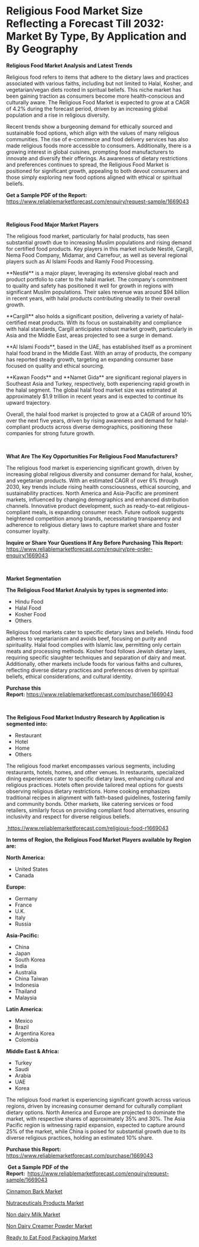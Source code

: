 <p><h1>Religious Food Market Size Reflecting a Forecast Till 2032: Market By Type, By Application and By Geography</h1></p><p><strong>Religious Food Market Analysis and Latest Trends</strong></p>
<p><p>Religious food refers to items that adhere to the dietary laws and practices associated with various faiths, including but not limited to Halal, Kosher, and vegetarian/vegan diets rooted in spiritual beliefs. This niche market has been gaining traction as consumers become more health-conscious and culturally aware. The Religious Food Market is expected to grow at a CAGR of 4.2% during the forecast period, driven by an increasing global population and a rise in religious diversity. </p><p>Recent trends show a burgeoning demand for ethically sourced and sustainable food options, which align with the values of many religious communities. The rise of e-commerce and food delivery services has also made religious foods more accessible to consumers. Additionally, there is a growing interest in global cuisines, prompting food manufacturers to innovate and diversify their offerings. As awareness of dietary restrictions and preferences continues to spread, the Religious Food Market is positioned for significant growth, appealing to both devout consumers and those simply exploring new food options aligned with ethical or spiritual beliefs.</p></p>
<p><strong>Get a Sample PDF of the Report:&nbsp;</strong> <a href="https://www.reliablemarketforecast.com/enquiry/request-sample/1669043?utm_campaign=950&utm_medium=2&utm_source=Github&utm_content=ia&utm_term=07042025&utm_id=religious-food">https://www.reliablemarketforecast.com/enquiry/request-sample/1669043</a></p>
<p>&nbsp;</p>
<p><strong>Religious Food Major Market Players</strong></p>
<p><p>The religious food market, particularly for halal products, has seen substantial growth due to increasing Muslim populations and rising demand for certified food products. Key players in this market include Nestlé, Cargill, Nema Food Company, Midamar, and Carrefour, as well as several regional players such as Al Islami Foods and Ramly Food Processing.</p><p>**Nestlé** is a major player, leveraging its extensive global reach and product portfolio to cater to the halal market. The company's commitment to quality and safety has positioned it well for growth in regions with significant Muslim populations. Their sales revenue was around $94 billion in recent years, with halal products contributing steadily to their overall growth.</p><p>**Cargill** also holds a significant position, delivering a variety of halal-certified meat products. With its focus on sustainability and compliance with halal standards, Cargill anticipates robust market growth, particularly in Asia and the Middle East, areas projected to see a surge in demand.</p><p>**Al Islami Foods**, based in the UAE, has established itself as a prominent halal food brand in the Middle East. With an array of products, the company has reported steady growth, targeting an expanding consumer base focused on quality and ethical sourcing.</p><p>**Kawan Foods** and **Namet Gida** are significant regional players in Southeast Asia and Turkey, respectively, both experiencing rapid growth in the halal segment. The global halal food market size was estimated at approximately $1.9 trillion in recent years and is expected to continue its upward trajectory.</p><p>Overall, the halal food market is projected to grow at a CAGR of around 10% over the next five years, driven by rising awareness and demand for halal-compliant products across diverse demographics, positioning these companies for strong future growth.</p></p>
<p>&nbsp;</p>
<p><strong>What Are The Key Opportunities For Religious Food Manufacturers?</strong></p>
<p><p>The religious food market is experiencing significant growth, driven by increasing global religious diversity and consumer demand for halal, kosher, and vegetarian products. With an estimated CAGR of over 6% through 2030, key trends include rising health consciousness, ethical sourcing, and sustainability practices. North America and Asia-Pacific are prominent markets, influenced by changing demographics and enhanced distribution channels. Innovative product development, such as ready-to-eat religious-compliant meals, is expanding consumer reach. Future outlook suggests heightened competition among brands, necessitating transparency and adherence to religious dietary laws to capture market share and foster consumer loyalty.</p></p>
<p><strong>Inquire or Share Your Questions If Any Before Purchasing This Report:</strong> <a href="https://www.reliablemarketforecast.com/enquiry/pre-order-enquiry/1669043?utm_campaign=950&utm_medium=2&utm_source=Github&utm_content=ia&utm_term=07042025&utm_id=religious-food">https://www.reliablemarketforecast.com/enquiry/pre-order-enquiry/1669043</a></p>
<p>&nbsp;</p>
<p><strong>Market Segmentation</strong></p>
<p><strong>The Religious Food Market Analysis by types is segmented into:</strong></p>
<p><ul><li>Hindu Food</li><li>Halal Food</li><li>Kosher Food</li><li>Others</li></ul></p>
<p><p>Religious food markets cater to specific dietary laws and beliefs. Hindu food adheres to vegetarianism and avoids beef, focusing on purity and spirituality. Halal food complies with Islamic law, permitting only certain meats and processing methods. Kosher food follows Jewish dietary laws, requiring specific slaughter techniques and separation of dairy and meat. Additionally, other markets include foods for various faiths and cultures, reflecting diverse dietary practices and preferences driven by spiritual beliefs, ethical considerations, and cultural identity.</p></p>
<p><strong>Purchase this Report:&nbsp;</strong><a href="https://www.reliablemarketforecast.com/purchase/1669043?utm_campaign=950&utm_medium=2&utm_source=Github&utm_content=ia&utm_term=07042025&utm_id=religious-food">https://www.reliablemarketforecast.com/purchase/1669043</a></p>
<p>&nbsp;</p>
<p><strong>The Religious Food Market Industry Research by Application is segmented into:</strong></p>
<p><ul><li>Restaurant</li><li>Hotel</li><li>Home</li><li>Others</li></ul></p>
<p><p>The religious food market encompasses various segments, including restaurants, hotels, homes, and other venues. In restaurants, specialized dining experiences cater to specific dietary laws, enhancing cultural and religious practices. Hotels often provide tailored meal options for guests observing religious dietary restrictions. Home cooking emphasizes traditional recipes in alignment with faith-based guidelines, fostering family and community bonds. Other markets, like catering services or food retailers, similarly focus on providing compliant food alternatives, ensuring inclusivity and respect for diverse religious beliefs.</p></p>
<p><a href="https://www.reliablemarketforecast.com/religious-food-r1669043?utm_campaign=950&utm_medium=2&utm_source=Github&utm_content=ia&utm_term=07042025&utm_id=religious-food">&nbsp;https://www.reliablemarketforecast.com/religious-food-r1669043</a></p>
<p><strong>In terms of Region, the Religious Food Market Players available by Region are:</strong></p>
<p>
    <p> <strong> North America: </strong>
        <ul>
            <li>United States</li>
            <li>Canada</li>
        </ul>
        </p> 
    <p> <strong> Europe: </strong>
        <ul>
            <li>Germany</li>
            <li>France</li>
            <li>U.K.</li>
            <li>Italy</li>
            <li>Russia</li>
        </ul>
        </p> 
    <p> <strong> Asia-Pacific: </strong>
        <ul>
            <li>China</li>
            <li>Japan</li>
            <li>South Korea</li>
            <li>India</li>
            <li>Australia</li>
            <li>China Taiwan</li>
            <li>Indonesia</li>
            <li>Thailand</li>
            <li>Malaysia</li>
        </ul>
        </p> 
    <p> <strong> Latin America: </strong>
        <ul>
            <li>Mexico</li>
            <li>Brazil</li>
            <li>Argentina Korea</li>
            <li>Colombia</li>
        </ul>
        </p> 
    <p> <strong> Middle East & Africa: </strong>
        <ul>
            <li>Turkey</li>
            <li>Saudi</li>
            <li>Arabia</li>
            <li>UAE</li>
            <li>Korea</li>
        </ul>
    </p>
    </p>
<p><p>The religious food market is experiencing significant growth across various regions, driven by increasing consumer demand for culturally compliant dietary options. North America and Europe are projected to dominate the market, with respective shares of approximately 35% and 30%. The Asia Pacific region is witnessing rapid expansion, expected to capture around 25% of the market, while China is poised for substantial growth due to its diverse religious practices, holding an estimated 10% share.</p></p>
<p><strong>Purchase this Report: </strong><a href="https://www.reliablemarketforecast.com/purchase/1669043?utm_campaign=950&utm_medium=2&utm_source=Github&utm_content=ia&utm_term=07042025&utm_id=religious-food">https://www.reliablemarketforecast.com/purchase/1669043</a></p>
<p>&nbsp;<strong>Get a Sample PDF of the Report:&nbsp;&nbsp;</strong><a href="https://www.reliablemarketforecast.com/enquiry/request-sample/1669043?utm_campaign=950&utm_medium=2&utm_source=Github&utm_content=ia&utm_term=07042025&utm_id=religious-food">https://www.reliablemarketforecast.com/enquiry/request-sample/1669043</a></p>
<p><strong></strong></p>
<p><p><a href="https://github.com/negrocybul4w/Market-Research-Report-List-1/blob/main/cinnamon-bark-market.md?utm_campaign=950&utm_medium=2&utm_source=Github&utm_content=ia&utm_term=07042025&utm_id=religious-food">Cinnamon Bark Market</a></p><p><a href="https://github.com/lonanweaseh4/Market-Research-Report-List-1/blob/main/nutraceuticals-products-market.md?utm_campaign=950&utm_medium=2&utm_source=Github&utm_content=ia&utm_term=07042025&utm_id=religious-food">Nutraceuticals Products Market</a></p><p><a href="https://github.com/landtmman/Market-Research-Report-List-1/blob/main/non-dairy-milk-market.md?utm_campaign=950&utm_medium=2&utm_source=Github&utm_content=ia&utm_term=07042025&utm_id=religious-food">Non dairy Milk Market</a></p><p><a href="https://github.com/tigoryemm/Market-Research-Report-List-1/blob/main/non-dairy-creamer-powder-market.md?utm_campaign=950&utm_medium=2&utm_source=Github&utm_content=ia&utm_term=07042025&utm_id=religious-food">Non Dairy Creamer Powder Market</a></p><p><a href="https://github.com/djoeamakeh/Market-Research-Report-List-1/blob/main/ready-to-eat-food-packaging-market.md?utm_campaign=950&utm_medium=2&utm_source=Github&utm_content=ia&utm_term=07042025&utm_id=religious-food">Ready to Eat Food Packaging Market</a></p></p>